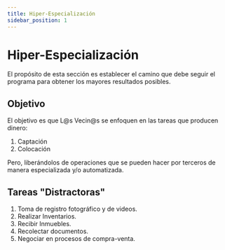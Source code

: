 ```yaml
---
title: Hiper-Especialización
sidebar_position: 1
---
```


# Hiper-Especialización

El propósito de esta sección es establecer el camino que debe seguir el programa para obtener los mayores resultados posibles.

## Objetivo

El objetivo es que L@s Vecin@s se enfoquen en las tareas que producen dinero:

1. Captación
2. Colocación

Pero, liberándolos de operaciones que se pueden hacer por terceros de manera especializada y/o automatizada.

## Tareas "Distractoras"

1. Toma de registro fotográfico y de videos.
2. Realizar Inventarios.
3. Recibir Inmuebles.
4. Recolectar documentos.
5. Negociar en procesos de compra-venta.